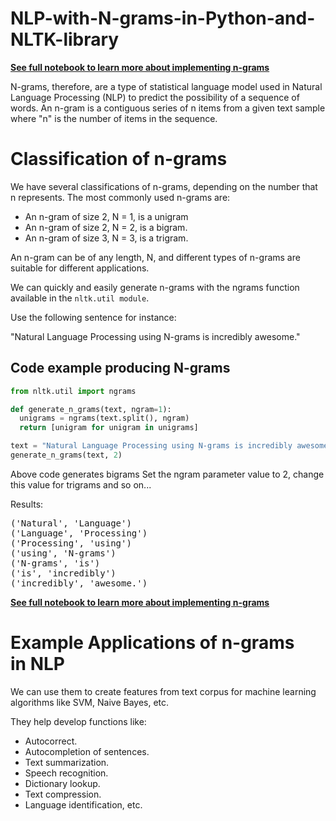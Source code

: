 # NLP-with-N-grams-in-Python-and-NLTK-library

<b>[See full notebook to learn more about implementing n-grams](https://github.com/brianMutea/NLP-with-N-grams-in-Python-and-NLTK-library/blob/main/N-grams%20in%20Python%20and%20Implementing%20them%20with%20Python%20NLTK%20library..ipynb)</b>

N-grams, therefore, are a type of statistical language model used in Natural Language Processing (NLP) to predict the possibility 
of a sequence of words. An n-gram is a contiguous series of n items from a given text sample where "n" is the number of items in the sequence.

# Classification of n-grams
We have several classifications of n-grams, depending on the number that n represents. The most commonly used n-grams are:

* An n-gram of size 2, N = 1, is a unigram
* An n-gram of size 2, N = 2, is a bigram.
* An n-gram of size 3, N = 3, is a trigram.

An n-gram can be of any length, N, and different types of n-grams are suitable for different applications.

We can quickly and easily generate n-grams with the ngrams function available in the `nltk.util module`. 

Use the following sentence for instance:

"Natural Language Processing using N-grams is incredibly awesome."

## Code example producing N-grams

```Python
from nltk.util import ngrams 

def generate_n_grams(text, ngram=1):
  unigrams = ngrams(text.split(), ngram)
  return [unigram for unigram in unigrams]

text = "Natural Language Processing using N-grams is incredibly awesome."
generate_n_grams(text, 2)
```
<p> Above code generates bigrams Set the ngram parameter value to 2, 
    change this value for trigrams and so on...</p>

Results:
<pre>
('Natural', 'Language')
('Language', 'Processing')
('Processing', 'using')
('using', 'N-grams')
('N-grams', 'is')
('is', 'incredibly')
('incredibly', 'awesome.')</pre>


<b>[See full notebook to learn more about implementing n-grams](https://github.com/brianMutea/NLP-with-N-grams-in-Python-and-NLTK-library/blob/main/N-grams%20in%20Python%20and%20Implementing%20them%20with%20Python%20NLTK%20library..ipynb)</b>

# Example Applications of n-grams in NLP

We can use them to create features from text corpus for machine learning algorithms like SVM, Naive Bayes, etc.

They help develop functions like:
* Autocorrect.
* Autocompletion of sentences.
* Text summarization.
* Speech recognition.
* Dictionary lookup.
* Text compression.
* Language identification, etc.
